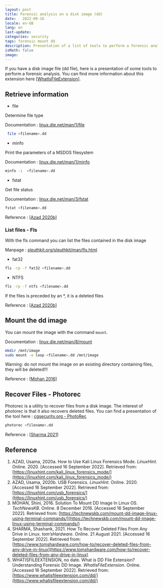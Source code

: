 ```yaml
---
layout: post
title: Forensic analysis on a disk image (dd)
date:   2022-09-16
locale: en-GB
lang: en
last-update: 
categories: security
tags: forensic mount dd
description: Presentation of a list of tools to perform a forensic analysis on a disk image (minfo, fls, mount, photorec, ...).
isMath: false
image: 
---
```


If you have a disk image file (dd file), here is a presentation of some tools to perform a forensic analysis. You can find more information about this extension here [[WhatIsFileExtension](https://www.whatisfileextension.com/dd/)].

## Retrieve information

- file

Determine file type

Documentation : [linux.die.net/man/1/file](https://linux.die.net/man/1/file)

```bash
 file <filename>.dd
```

- minfo

Print the parameters of a MSDOS filesystem

Documentation : [linux.die.net/man/1/minfo](https://linux.die.net/man/1/minfo)

```bash
minfo -i  <filename>.dd
```

- fstat

Get file status

Documentation : [linux.die.net/man/3/fstat](https://linux.die.net/man/3/fstat)

```bash
fstat <filename>.dd
```

Reference : [[Azad 2020b](https://linuxhint.com/usb_forensics/)]

### List files - Fls

With the fls command you can list the files contained in the disk image

Manpage : [sleuthkit.org/sleuthkit/man/fls.html](http://www.sleuthkit.org/sleuthkit/man/fls.html)

- fat32


```bash
fls -rp -f fat32 <filename>.dd
```

- NTFS


```bash
fls -rp -f ntfs <filename>.dd
```

If the files is preceded by an *, it is a deleted files

Reference : [[Azad 2020b](https://linuxhint.com/usb_forensics/)]

## Mount the dd image

You can mount the image with the command `mount`.

Documentation : [linux.die.net/man/8/mount](https://linux.die.net/man/8/mount)

```bash
mkdir /mnt/image
sudo mount -o loop <filename>.dd /mnt/image
```

Warning: do not mount the image on an existing directory containing files, they will be deleted!!!

Reference : [[Mohan 2016](https://technewskb.com/mount-dd-image-linux-using-terminal-commands/)]

## Recover Files - Photorec

Photorec is a utility to recover files from a disk image. The interest of photorec is that it also recovers deleted files. You can find a presentation of the tool here :  [cgsecurity.org - PhotoRec](https://www.cgsecurity.org/wiki/PhotoRec)

```bash
photorec <filename>.dd
```

Reference : [[Sharma 2021]([https://www.tomshardware.com/how-to/recover-deleted-files-from-any-drive-in-linux](https://www.tomshardware.com/how-to/recover-deleted-files-from-any-drive-in-linux))]



## Reference 

1. AZAD, Usama, 2020a. How to Use Kali Linux Forensics Mode. *LinuxHint*. Online. 2020. [Accessed 16 September 2022]. Retrieved from: [https://linuxhint.com/kali_linux_forensics_mode/](https://linuxhint.com/kali_linux_forensics_mode/)
2. AZAD, Usama, 2020b. USB Forensics. *LinuxHint*. Online. 2020. [Accessed 16 September 2022]. Retrieved from: [https://linuxhint.com/usb_forensics/](https://linuxhint.com/usb_forensics/)
3. MOHAN, Shini, 2016. Solution To Mount DD Image In Linux OS. *TechNewsKB*. Online. 8 December 2016. [Accessed 16 September 2022]. Retrieved from: [https://technewskb.com/mount-dd-image-linux-using-terminal-commands/](https://technewskb.com/mount-dd-image-linux-using-terminal-commands/)
4. SHARMA, Shashank, 2021. How To Recover Deleted Files From Any Drive in Linux. *tom’sHardware*. Online. 21 August 2021. [Accessed 16 September 2022]. Retrieved from: [https://www.tomshardware.com/how-to/recover-deleted-files-from-any-drive-in-linux](https://www.tomshardware.com/how-to/recover-deleted-files-from-any-drive-in-linux)
5. WHATISFILEEXTENSION, no date. What is DD File Extension? Understanding Forensic DD Image. *WhatIsFileExtension*. Online. [Accessed 16 September 2022]. Retrieved from: [https://www.whatisfileextension.com/dd/](https://www.whatisfileextension.com/dd/)